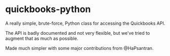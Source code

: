 quickbooks-python
=================

A really simple, brute-force, Python class for accessing the Quickbooks API. 

The API is badly documented and not very flexible, but we've tried to augment that as much as possible. 

Made much simpler with some major contributions from @HaPsantran.